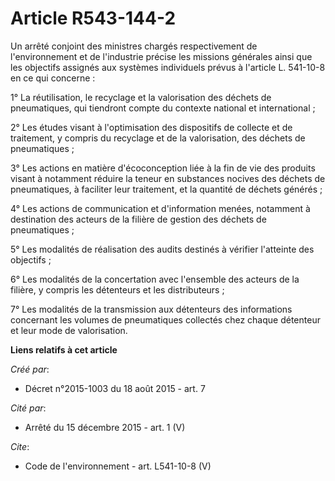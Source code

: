 # Article R543-144-2

Un arrêté conjoint des ministres chargés respectivement de l'environnement et de l'industrie précise les missions générales
ainsi que les objectifs assignés aux systèmes individuels prévus à l'article L. 541-10-8 en ce qui concerne :

1° La réutilisation, le recyclage et la valorisation des déchets de pneumatiques, qui tiendront compte du contexte national
et international ;

2° Les études visant à l'optimisation des dispositifs de collecte et de traitement, y compris du recyclage et de la
valorisation, des déchets de pneumatiques ;

3° Les actions en matière d'écoconception liée à la fin de vie des produits visant à notamment réduire la teneur en
substances nocives des déchets de pneumatiques, à faciliter leur traitement, et la quantité de déchets générés ;

4° Les actions de communication et d'information menées, notamment à destination des acteurs de la filière de gestion des
déchets de pneumatiques ;

5° Les modalités de réalisation des audits destinés à vérifier l'atteinte des objectifs ;

6° Les modalités de la concertation avec l'ensemble des acteurs de la filière, y compris les détenteurs et les
distributeurs ;

7° Les modalités de la transmission aux détenteurs des informations concernant les volumes de pneumatiques collectés chez
chaque détenteur et leur mode de valorisation.

**Liens relatifs à cet article**

_Créé par_:

  - Décret n°2015-1003 du 18 août 2015 - art. 7

_Cité par_:

  - Arrêté du 15 décembre 2015 - art. 1 (V)

_Cite_:

  - Code de l'environnement - art. L541-10-8 (V)
